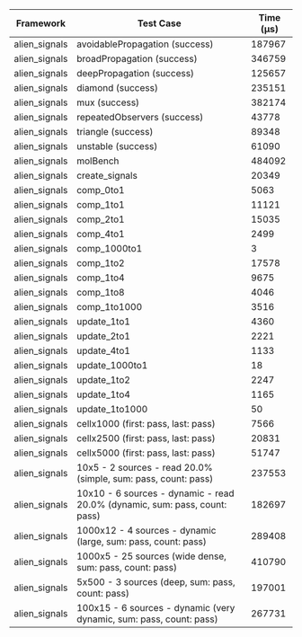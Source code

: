 | Framework | Test Case | Time (μs) |
| --- | --- | --- |
| alien_signals | avoidablePropagation (success) | 187967 |
| alien_signals | broadPropagation (success) | 346759 |
| alien_signals | deepPropagation (success) | 125657 |
| alien_signals | diamond (success) | 235151 |
| alien_signals | mux (success) | 382174 |
| alien_signals | repeatedObservers (success) | 43778 |
| alien_signals | triangle (success) | 89348 |
| alien_signals | unstable (success) | 61090 |
| alien_signals | molBench | 484092 |
| alien_signals | create_signals | 20349 |
| alien_signals | comp_0to1 | 5063 |
| alien_signals | comp_1to1 | 11121 |
| alien_signals | comp_2to1 | 15035 |
| alien_signals | comp_4to1 | 2499 |
| alien_signals | comp_1000to1 | 3 |
| alien_signals | comp_1to2 | 17578 |
| alien_signals | comp_1to4 | 9675 |
| alien_signals | comp_1to8 | 4046 |
| alien_signals | comp_1to1000 | 3516 |
| alien_signals | update_1to1 | 4360 |
| alien_signals | update_2to1 | 2221 |
| alien_signals | update_4to1 | 1133 |
| alien_signals | update_1000to1 | 18 |
| alien_signals | update_1to2 | 2247 |
| alien_signals | update_1to4 | 1165 |
| alien_signals | update_1to1000 | 50 |
| alien_signals | cellx1000 (first: pass, last: pass) | 7566 |
| alien_signals | cellx2500 (first: pass, last: pass) | 20831 |
| alien_signals | cellx5000 (first: pass, last: pass) | 51747 |
| alien_signals | 10x5 - 2 sources - read 20.0% (simple, sum: pass, count: pass) | 237553 |
| alien_signals | 10x10 - 6 sources - dynamic - read 20.0% (dynamic, sum: pass, count: pass) | 182697 |
| alien_signals | 1000x12 - 4 sources - dynamic (large, sum: pass, count: pass) | 289408 |
| alien_signals | 1000x5 - 25 sources (wide dense, sum: pass, count: pass) | 410790 |
| alien_signals | 5x500 - 3 sources (deep, sum: pass, count: pass) | 197001 |
| alien_signals | 100x15 - 6 sources - dynamic (very dynamic, sum: pass, count: pass) | 267731 |
